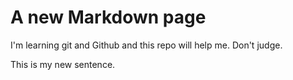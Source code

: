 # A new Markdown page

I'm learning git and Github and this repo will help me. Don't judge.

This is my new sentence.
